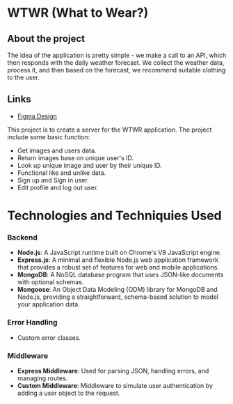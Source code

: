 # WTWR (What to Wear?)

## About the project

The idea of the application is pretty simple - we make a call to an API, which then responds with the daily weather forecast. We collect the weather data, process it, and then based on the forecast, we recommend suitable clothing to the user.

## Links

- [Figma Design](https://www.figma.com/file/DTojSwldenF9UPKQZd6RRb/Sprint-10%3A-WTWR)

This project is to create a server for the WTWR application. The project include some basic function:
- Get images and users data.
- Return images base on unique user's ID.
- Look up unique image and user by their unique ID.
- Functional like and unlike data.
- Sign up and Sign in user.
- Edit profile and log out user.

# Technologies and Techniquies Used
### Backend
- **Node.js**: A JavaScript runtime built on Chrome's V8 JavaScript engine.
- **Express.js**: A minimal and flexible Node.js web application framework that provides a robust set of features for web and mobile applications.
- **MongoDB**: A NoSQL database program that uses JSON-like documents with optional schemas.
- **Mongoose**: An Object Data Modeling (ODM) library for MongoDB and Node.js, providing a straightforward, schema-based solution to model your application data.

### Error Handling
- Custom error classes.

### Middleware
- **Express Middleware**: Used for parsing JSON, handling errors, and managing routes.
- **Custom Middleware**: Middleware to simulate user authentication by adding a user object to the request.
